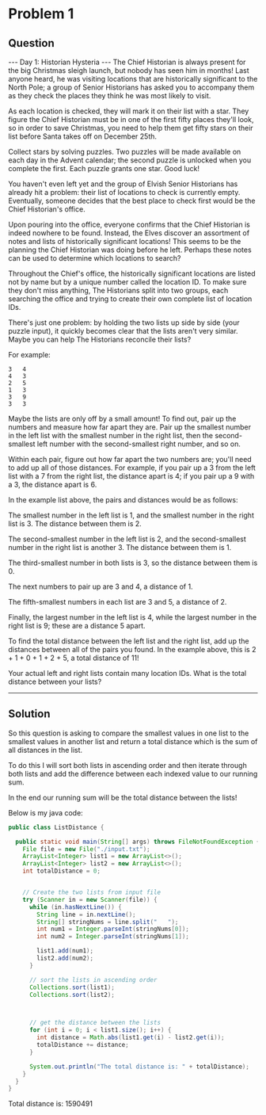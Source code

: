 # Problem 1

## Question

--- Day 1: Historian Hysteria ---
The Chief Historian is always present for the big Christmas sleigh launch, but nobody has seen him in months! Last anyone heard, he was visiting locations that are historically significant to the North Pole; a group of Senior Historians has asked you to accompany them as they check the places they think he was most likely to visit.

As each location is checked, they will mark it on their list with a star. They figure the Chief Historian must be in one of the first fifty places they'll look, so in order to save Christmas, you need to help them get fifty stars on their list before Santa takes off on December 25th.

Collect stars by solving puzzles. Two puzzles will be made available on each day in the Advent calendar; the second puzzle is unlocked when you complete the first. Each puzzle grants one star. Good luck!

You haven't even left yet and the group of Elvish Senior Historians has already hit a problem: their list of locations to check is currently empty. Eventually, someone decides that the best place to check first would be the Chief Historian's office.

Upon pouring into the office, everyone confirms that the Chief Historian is indeed nowhere to be found. Instead, the Elves discover an assortment of notes and lists of historically significant locations! This seems to be the planning the Chief Historian was doing before he left. Perhaps these notes can be used to determine which locations to search?

Throughout the Chief's office, the historically significant locations are listed not by name but by a unique number called the location ID. To make sure they don't miss anything, The Historians split into two groups, each searching the office and trying to create their own complete list of location IDs.

There's just one problem: by holding the two lists up side by side (your puzzle input), it quickly becomes clear that the lists aren't very similar. Maybe you can help The Historians reconcile their lists?

For example:

```
3   4
4   3
2   5
1   3
3   9
3   3
```

Maybe the lists are only off by a small amount! To find out, pair up the numbers and measure how far apart they are. Pair up the smallest number in the left list with the smallest number in the right list, then the second-smallest left number with the second-smallest right number, and so on.

Within each pair, figure out how far apart the two numbers are; you'll need to add up all of those distances. For example, if you pair up a 3 from the left list with a 7 from the right list, the distance apart is 4; if you pair up a 9 with a 3, the distance apart is 6.

In the example list above, the pairs and distances would be as follows:

The smallest number in the left list is 1, and the smallest number in the right list is 3. The distance between them is 2.

The second-smallest number in the left list is 2, and the second-smallest number in the right list is another 3. The distance between them is 1.

The third-smallest number in both lists is 3, so the distance between them is 0.

The next numbers to pair up are 3 and 4, a distance of 1.

The fifth-smallest numbers in each list are 3 and 5, a distance of 2.

Finally, the largest number in the left list is 4, while the largest number in the right list is 9; these are a distance 5 apart.

To find the total distance between the left list and the right list, add up the distances between all of the pairs you found. In the example above, this is 2 + 1 + 0 + 1 + 2 + 5, a total distance of 11!

Your actual left and right lists contain many location IDs. What is the total distance between your lists?

---

## Solution

So this question is asking to compare the smallest values in one list to the smallest values in another list and return a total distance which is the sum of all distances in the list.

To do this I will sort both lists in ascending order and then iterate through both lists and add the difference between each indexed value to our running sum.

In the end our running sum will be the total distance between the lists!

Below is my java code:

```java
public class ListDistance {

  public static void main(String[] args) throws FileNotFoundException {
    File file = new File("./input.txt");
    ArrayList<Integer> list1 = new ArrayList<>();
    ArrayList<Integer> list2 = new ArrayList<>();
    int totalDistance = 0;


    // Create the two lists from input file
    try (Scanner in = new Scanner(file)) {
      while (in.hasNextLine()) {
        String line = in.nextLine();
        String[] stringNums = line.split("   ");
        int num1 = Integer.parseInt(stringNums[0]);
        int num2 = Integer.parseInt(stringNums[1]);

        list1.add(num1);
        list2.add(num2);
      }

      // sort the lists in ascending order
      Collections.sort(list1);
      Collections.sort(list2);



      // get the distance between the lists
      for (int i = 0; i < list1.size(); i++) {
        int distance = Math.abs(list1.get(i) - list2.get(i));
        totalDistance += distance;
      }

      System.out.println("The total distance is: " + totalDistance);
    }
  }
}
```

Total distance is: 1590491
